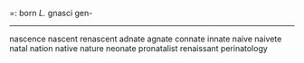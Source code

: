 =: born
*L.* gnasci gen-

---
nascence
nascent
renascent
adnate
agnate
connate
innate
naive
naivete
natal
nation
native
nature
neonate
pronatalist
renaissant
perinatology
